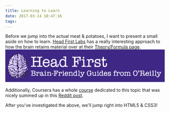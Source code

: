 ```yaml
---
title: Learning to Learn
date: 2017-03-14 10:47:16
tags:
---
```


Before we jump into the actual meat & potatoes, I want to present a small aside on how to learn. [Head First Labs](http://shop.oreilly.com/category/series/head-first.do) has a really interesting approach to how the brain retains material over at their [Theory/Formula page](http://shop.oreilly.com/category/series/head-first/formula.do).  
![Head First!](/stuff/headfirst.png)

Additionally, Coursera has a whole [course](https://www.coursera.org/learn/learning-how-to-learn) dedicated to this topic that was nicely summed up in this [Reddit post](https://www.reddit.com/r/GetMotivated/comments/5950tm/text_i_just_finished_the_online_coursera_course/?utm_content=title&utm_medium=front&utm_source=reddit&utm_name=GetMotivated).

After you've investigated the above, we'll jump right into HTML5 & CSS3!